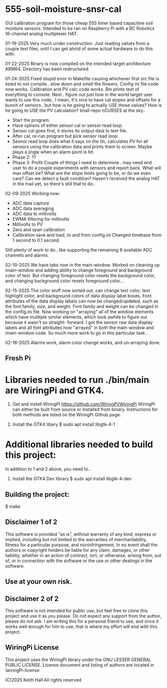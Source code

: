 # 555-soil-moisture-snsr-cal
GUI calibration program for those cheap 555 timer based capacitive soil
moisture sensors.
Intended to be ran on Raspberry Pi with a BC Robotics 16-channel analog
multiplexer HAT.

01-19-2025 Very much under construction. Just reading values from a couple text
files, until I can get ahold of some actual hardware to do this with.

01-22-2025
Binary is now compiled on the intended target architecture ARM64. Directory
has been restructured.

01-24-2025
Fixed stupid error in Makefile causing whichever first src file is listed to
not compile.. slow down and smell the flowers.
Config ini file code now works.
Calibration and PV calc code works.
Bin prints test of everything to console.
Next.. figure out just how in the world target user wants to use this code..
I mean, it's nice to have cal slopes and offsets for a bunch of sensors..
but how is he going to actually USE those values? How is he going to USE
the PV calculation? khall-repo nCURSES at the sky..
- Start the program.
- Have options of either sensor cal or sensor read loop.
- Sensor cal goes first, it stores its output data to text file.
- After cal, re-run program but pick sensor read loop.
- Sesnor read loop does what it says on the tin, calculates PV for all sensors
using the calibration data and prints them to screen. Maybe plays a jingle when
an alarm point is hit.
- Phase 2: ??
- Phase 3: Profit
Couple of things I need to determine.. may need end user to do a couple
experiments with sensors and report back. What will max offset be? What are the
slope limits going to be, or do we even care? Can we detect a fault condition?
Haven't received the analog HAT in the mail yet, so there's still that to do..

02-09-2025
Working now:
 - ADC data capture
 - ADC data averaging
 - ADC data to millivolts
 - EWMA filtering for millivolts
 - Millivolts to PV
 - Zero and span calibration
 - Calibration save and load, to and from config.ini
 Changed timebase from 1 second to 0.1 second.

Still plenty of work to do.. like supporting the remaining 8 available ADC
channels and alarms.

02-10-2025
We have tabs now in the main-window.
Worked on cleaning up imain-window and adding ability to change foreground
and background color of text. But changing foreground color resets the
background color, and changing background color resets foreground color...

02-15-2025
The color stuff now sorted out, can change text color, text highlight color, and
background colors of data display label boxes.
Font attributes of the data display labels can now be changed/updated, such as
the font family, size, and weight. Font family and weight can be changed in the
config.ini file.
Now working on "arraying" all of the window elements which have mulitiple
similar elements, which took awhile to figure out because it wasn't so straight-
forward. I got the sensor raw data display labels and all font attributes now
"arrayed" in both the main-window and imain-window code. So much more work to
go in this particular task..

02-16-2025
Alarms work, alarm color change works, and un-arraying done.

## Fresh Pi
# Libraries needed to run ./bin/main are WiringPi and GTK4.

1. Get and install WiringPi
https://github.com/WiringPi/WiringPi
WiringPi can either be built from source or installed from binary.
Instructions for both methods are listed on the WiringPi Github page.

2. Install the GTK4 libary
$ sudo apt install libgtk-4-1

# Additional libraries needed to build this project:
In addition to 1 and 2 above, you need to..

1. Install the GTK4 Dev library
$ sudo apt install libgtk-4-dev

## Building the project:
$ make



## Disclaimer 1 of 2
This software is provided "as is", without warranty of any kind, express or
implied, including but not limited to the warranties of merchantability,
fitness for a particular purpose, and noninfringement. In no event shall the
authors or copyright holders be liable for any claim, damages, or other
liability, whether in an action of contract, tort, or otherwise, arising from,
out of, or in connection with the software or the use or other dealings in the
software.
## Use at your own risk.

## Disclaimer 2 of 2
This software is not intended for public use, but feel free to clone this
project and use it as you please. Do not expect any support from the author,
please do not ask. I am writing this for a personal friend to use, and once
it works well enough for him to use, that is where my effort will end with
this project.

## WiringPi License
This project uses the WiringPi library under the GNU LESSER GENERAL PUBLIC
LICENSE.
License document and listing of authors are located in \wiringPi-license

(C)2025 Keith Hall
All rights reserved
